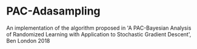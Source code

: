 # PAC-Adasampling
An implementation of the algorithm proposed in 'A PAC-Bayesian Analysis of Randomized Learning with Application to Stochastic Gradient Descent', Ben London 2018
